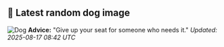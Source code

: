 ## 🐶 Latest random dog image
![Dog](https://images.dog.ceo/breeds/beagle/n02088364_6358.jpg)
**Advice:** "Give up your seat for someone who needs it."
*Updated: 2025-08-17 08:42 UTC*
